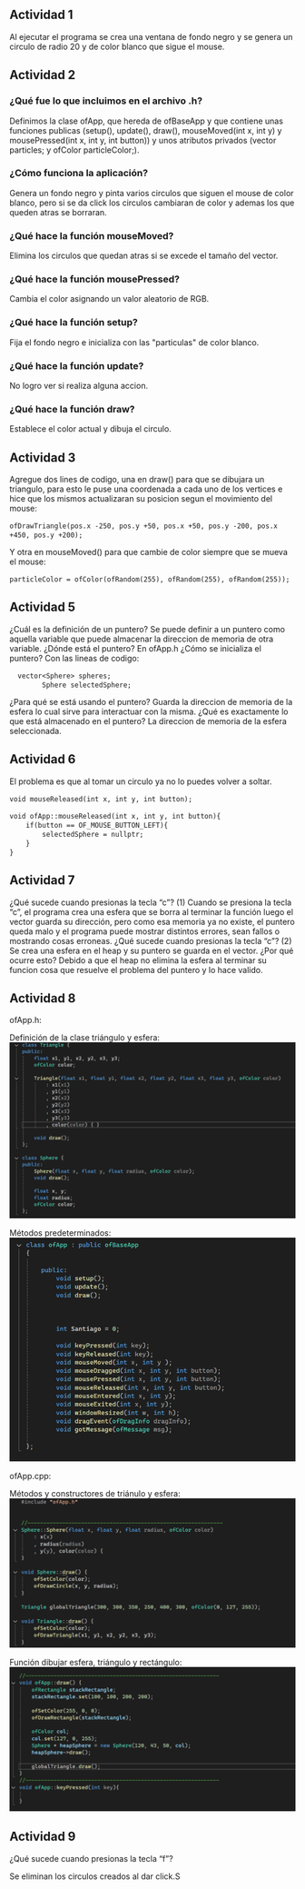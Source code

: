 ## Actividad 1
Al ejecutar el programa se crea una ventana de fondo negro y se genera un circulo de radio 20 y de color blanco que sigue el mouse.

## Actividad 2
### ¿Qué fue lo que incluimos en el archivo .h?
Definimos la clase ofApp, que hereda de ofBaseApp y que contiene unas funciones publicas (setup(), update(), draw(), mouseMoved(int x, int y) y mousePressed(int x, int y, int button)) y unos atributos privados (vector particles; y ofColor particleColor;).
### ¿Cómo funciona la aplicación?
Genera un fondo negro y pinta varios circulos que siguen el mouse de color blanco, pero si se da click los circulos cambiaran de color y ademas los que queden atras se borraran.
### ¿Qué hace la función mouseMoved?
Elimina los circulos que quedan atras si se excede el tamaño del vector.
### ¿Qué hace la función mousePressed?
Cambia el color asignando un valor aleatorio de RGB.
### ¿Qué hace la función setup?
Fija el fondo negro e inicializa con las "particulas" de color blanco.
### ¿Qué hace la función update?
No logro ver si realiza alguna accion.
### ¿Qué hace la función draw?
Establece el color actual y dibuja el circulo.

## Actividad 3
Agregue dos lines de codigo, una en draw() para que se dibujara un triangulo, para esto le puse una coordenada a cada uno de los vertices e hice que los mismos actualizaran su posicion segun el movimiento del mouse:
```
ofDrawTriangle(pos.x -250, pos.y +50, pos.x +50, pos.y -200, pos.x +450, pos.y +200);
 ```
 
Y otra en mouseMoved() para que cambie de color siempre que se mueva el mouse:
```
particleColor = ofColor(ofRandom(255), ofRandom(255), ofRandom(255));
 ```

## Actividad 5
¿Cuál es la definición de un puntero?
Se puede definir a un puntero como aquella variable que puede almacenar la direccion de memoria de otra variable.
¿Dónde está el puntero?
En ofApp.h
¿Cómo se inicializa el puntero?
Con las lineas de codigo:
```
  vector<Sphere> spheres;
        Sphere selectedSphere;
 ```
 
¿Para qué se está usando el puntero?
Guarda la direccion de memoria de la esfera lo cual sirve para interactuar con la misma.
¿Qué es exactamente lo que está almacenado en el puntero?
La direccion de memoria de la esfera seleccionada.

## Actividad 6
El problema es que al tomar un circulo ya no lo puedes volver a soltar.
```
void mouseReleased(int x, int y, int button);
 ```

```
void ofApp::mouseReleased(int x, int y, int button){
    if(button == OF_MOUSE_BUTTON_LEFT){
        selectedSphere = nullptr;
    }
}
```
 
## Actividad 7
¿Qué sucede cuando presionas la tecla “c”? (1)
Cuando se presiona la tecla “c”, el programa crea una esfera que se borra al terminar la función luego el vector guarda su dirección, pero como esa memoria ya no existe, el puntero queda malo y el programa puede mostrar distintos errores, sean fallos o mostrando cosas erroneas.
¿Qué sucede cuando presionas la tecla “c”? (2)
Se crea una esfera en el heap y su puntero se guarda en el vector.
¿Por qué ocurre esto?
Debido a que el heap no elimina la esfera al terminar su funcion cosa que resuelve el problema del puntero y lo hace valido.

## Actividad 8
ofApp.h:

Definición de la clase triángulo y esfera:
![Definición de la clase triángulo y esfera](image.png)

Métodos predeterminados:
![Métodos predeterminados](image-1.png)

ofApp.cpp:

Métodos y constructores de triánulo y esfera:
![Métodos y constructores de triánulo y esfera](image-2.png)

Función dibujar esfera, triángulo y rectángulo:
![Función dibujar esfera, triángulo y rectángulo](image-3.png)



## Actividad 9
¿Qué sucede cuando presionas la tecla “f”?

Se eliminan los circulos creados al dar click.S
